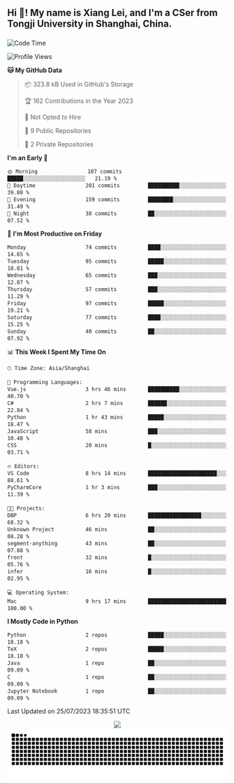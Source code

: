 <h2 align="left">Hi 👋! My name is Xiang Lei, and I'm a CSer from Tongji University in Shanghai, China.</h2>

###

<!--START_SECTION:waka-->
![Code Time](http://img.shields.io/badge/Code%20Time-90%20hrs%2020%20mins-blue)

![Profile Views](http://img.shields.io/badge/Profile%20Views-188-blue)

**🐱 My GitHub Data** 

> 📦 323.8 kB Used in GitHub's Storage 
 > 
> 🏆 162 Contributions in the Year 2023
 > 
> 🚫 Not Opted to Hire
 > 
> 📜 9 Public Repositories 
 > 
> 🔑 2 Private Repositories 
 > 
**I'm an Early 🐤** 

```text
🌞 Morning                107 commits         █████░░░░░░░░░░░░░░░░░░░░   21.19 % 
🌆 Daytime                201 commits         ██████████░░░░░░░░░░░░░░░   39.80 % 
🌃 Evening                159 commits         ████████░░░░░░░░░░░░░░░░░   31.49 % 
🌙 Night                  38 commits          ██░░░░░░░░░░░░░░░░░░░░░░░   07.52 % 
```
📅 **I'm Most Productive on Friday** 

```text
Monday                   74 commits          ████░░░░░░░░░░░░░░░░░░░░░   14.65 % 
Tuesday                  95 commits          █████░░░░░░░░░░░░░░░░░░░░   18.81 % 
Wednesday                65 commits          ███░░░░░░░░░░░░░░░░░░░░░░   12.87 % 
Thursday                 57 commits          ███░░░░░░░░░░░░░░░░░░░░░░   11.29 % 
Friday                   97 commits          █████░░░░░░░░░░░░░░░░░░░░   19.21 % 
Saturday                 77 commits          ████░░░░░░░░░░░░░░░░░░░░░   15.25 % 
Sunday                   40 commits          ██░░░░░░░░░░░░░░░░░░░░░░░   07.92 % 
```


📊 **This Week I Spent My Time On** 

```text
🕑︎ Time Zone: Asia/Shanghai

💬 Programming Languages: 
Vue.js                   3 hrs 46 mins       ██████████░░░░░░░░░░░░░░░   40.70 % 
C#                       2 hrs 7 mins        ██████░░░░░░░░░░░░░░░░░░░   22.84 % 
Python                   1 hr 43 mins        █████░░░░░░░░░░░░░░░░░░░░   18.47 % 
JavaScript               58 mins             ███░░░░░░░░░░░░░░░░░░░░░░   10.48 % 
CSS                      20 mins             █░░░░░░░░░░░░░░░░░░░░░░░░   03.71 % 

🔥 Editors: 
VS Code                  8 hrs 14 mins       ██████████████████████░░░   88.61 % 
PyCharmCore              1 hr 3 mins         ███░░░░░░░░░░░░░░░░░░░░░░   11.39 % 

🐱‍💻 Projects: 
DBP                      6 hrs 20 mins       █████████████████░░░░░░░░   68.32 % 
Unknown Project          46 mins             ██░░░░░░░░░░░░░░░░░░░░░░░   08.28 % 
segment-anything         43 mins             ██░░░░░░░░░░░░░░░░░░░░░░░   07.88 % 
front                    32 mins             █░░░░░░░░░░░░░░░░░░░░░░░░   05.76 % 
infer                    16 mins             █░░░░░░░░░░░░░░░░░░░░░░░░   02.95 % 

💻 Operating System: 
Mac                      9 hrs 17 mins       █████████████████████████   100.00 % 
```

**I Mostly Code in Python** 

```text
Python                   2 repos             █████░░░░░░░░░░░░░░░░░░░░   18.18 % 
TeX                      2 repos             █████░░░░░░░░░░░░░░░░░░░░   18.18 % 
Java                     1 repo              ██░░░░░░░░░░░░░░░░░░░░░░░   09.09 % 
C                        1 repo              ██░░░░░░░░░░░░░░░░░░░░░░░   09.09 % 
Jupyter Notebook         1 repo              ██░░░░░░░░░░░░░░░░░░░░░░░   09.09 % 
```




 Last Updated on 25/07/2023 18:35:51 UTC
<!--END_SECTION:waka-->

<div align="center">
  <img src="https://github-readme-stats.vercel.app/api?username=Lei00764&show_icons=true&theme=radical" />
 </div>

 <div align="center">

<picture>
  <source media="(prefers-color-scheme: dark)" srcset="https://raw.githubusercontent.com/Lei00764/Lei00764/output/github-contribution-grid-snake-dark.svg">
  <source media="(prefers-color-scheme: light)" srcset="https://raw.githubusercontent.com/Lei00764/Lei00764/output/github-contribution-grid-snake.svg">
  <img alt="github contribution grid snake animation" src="https://raw.githubusercontent.com/Lei00764/Lei00764/output/github-contribution-grid-snake.svg">
</picture>

</div>




